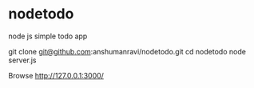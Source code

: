 nodetodo
========

node js simple todo app

git clone git@github.com:anshumanravi/nodetodo.git
cd nodetodo
node server.js

Browse http://127.0.0.1:3000/
